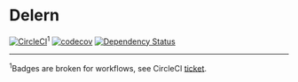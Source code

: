 # Delern

[![CircleCI](https://circleci.com/gh/dasfoo/delern.svg?style=shield)](https://circleci.com/gh/dasfoo/workflows/delern)<sup>1</sup>
[![codecov](https://codecov.io/gh/dasfoo/delern/branch/master/graph/badge.svg)](https://codecov.io/gh/dasfoo/delern)
[![Dependency Status](https://gemnasium.com/badges/github.com/dasfoo/delern.svg)](https://gemnasium.com/github.com/dasfoo/delern)

---

<sup>1</sup>Badges are broken for workflows, see CircleCI [ticket](https://discuss.circleci.com/t/14818).
